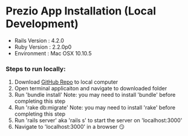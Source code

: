 # Prezio App Installation (Local Development)
- Rails Version : 4.2.0
- Ruby Version : 2.2.0p0
- Environment : Mac OSX 10.10.5

### Steps to run locally: 

1. Download [GitHub Repo](https://github.com/wvance/Prezio) to local computer 
2. Open terminal applicaiton and navigate to downloaded folder
3. Run 'bundle install' Note: you may need to install 'bundle' before completing this step
4. Run 'rake db:migrate' Note: you may need to install 'rake' before completing this step
5. Run 'rails server' aka 'rails s' to start the server on 'localhost:3000'
6. Navigate to 'localhost:3000' in a browser 😏


